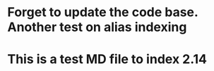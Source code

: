 # Forget to update the code base. Another test on alias indexing
# This is a test MD file to index 2.14
